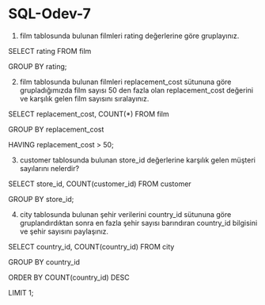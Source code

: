 # SQL-Odev-7

1. film tablosunda bulunan filmleri rating değerlerine göre gruplayınız.

SELECT rating FROM film

GROUP BY rating;


2. film tablosunda bulunan filmleri replacement_cost sütununa göre grupladığımızda film sayısı 50 den fazla olan replacement_cost değerini ve karşılık gelen film sayısını sıralayınız.

SELECT replacement_cost, COUNT(*) FROM film

GROUP BY replacement_cost

HAVING replacement_cost > 50;


3. customer tablosunda bulunan store_id değerlerine karşılık gelen müşteri sayılarını nelerdir? 

SELECT store_id, COUNT(customer_id) FROM customer 

GROUP BY store_id;

4. city tablosunda bulunan şehir verilerini country_id sütununa göre gruplandırdıktan sonra en fazla şehir sayısı barındıran country_id bilgisini ve şehir sayısını paylaşınız.

SELECT country_id, COUNT(country_id) FROM city

GROUP BY country_id

ORDER BY COUNT(country_id) DESC

LIMIT 1;
